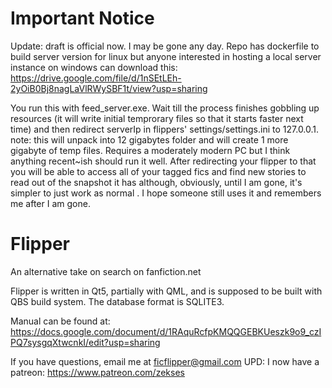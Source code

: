 # Important Notice


Update: draft is official now. I may be gone any day. Repo has dockerfile to build server version for linux but anyone interested in hosting a local server instance on windows can download this: https://drive.google.com/file/d/1nSEtLEh-2yOiB0Bj8nagLaVlRWySBF1t/view?usp=sharing

You run this with feed_server.exe. Wait till the process finishes gobbling up resources (it will write initial temprorary files so that it starts faster next time) and then redirect serverIp in flippers' settings/settings.ini to 127.0.0.1. note: this will unpack into 12 gigabytes folder and will create 1 more gigabyte of temp files.  Requires a moderately modern PC but I think anything recent~ish should run it well. After redirecting your flipper to that you will be able to access all of your tagged fics and find new stories to read out of the snapshot it has although, obviously, until I am gone, it's simpler to just work as normal . I hope someone still uses it and remembers me after I am gone.


# Flipper
An alternative take on search on fanfiction.net

Flipper is written in Qt5, partially with QML, and is supposed to be built with QBS build system.
The database format is SQLITE3.

Manual can be found at: https://docs.google.com/document/d/1RAquRcfpKMQQGEBKUeszk9o9_czIPQ7sysgqXtwcnkI/edit?usp=sharing

If you have questions, email me at ficflipper@gmail.com 
UPD: I now have a patreon: https://www.patreon.com/zekses
